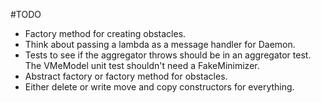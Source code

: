 #TODO
* Factory method for creating obstacles.
* Think about passing a lambda as a message handler for Daemon.
* Tests to see if the aggregator throws should be in an aggregator test. The VMeModel unit test shouldn't need a FakeMinimizer.
* Abstract factory or factory method for obstacles.
* Either delete or write move and copy constructors for everything.